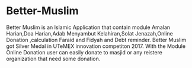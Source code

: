 # Better-Muslim

Better Muslim is an Islamic Application that contain module Amalan Harian,Doa Harian,Adab Menyambut Kelahiran,Solat Jenazah,Online Donation ,calculation Faraid and Fidyah and Debt reminder. Better Muslim got Silver Medal in UTeMEX innovation competiton 2017. With the Module Online Donation user can easily donate to masjid or any reistere organization that need some donation.
